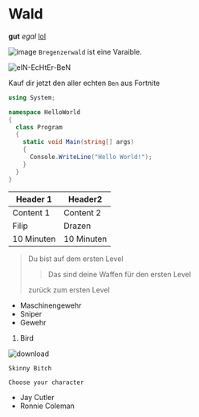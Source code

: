 # Wald 
**gut** *egal*
[lol](https://www.youtube.com/)

![image](https://user-images.githubusercontent.com/110892641/183600341-2f971747-407d-48af-97c3-c546ad8d8cad.png)
`Bregenzerwald` ist eine Varaible.

![eIN-EcHtEr-BeN](https://user-images.githubusercontent.com/110892641/184071409-849f62a0-92d4-446f-9c5d-4de8f8977ba6.jpg)

Kauf dir jetzt den aller echten `Ben` aus Fortnite

```c#
using System;

namespace HelloWorld
{
  class Program
  {
    static void Main(string[] args)
    {
      Console.WriteLine("Hello World!");    
    }
  }
}
```

| Header 1 | Header2 |
| --- | --- | 
| Content 1 | Content 2 | 
|Filip      |Drazen     |
|10 Minuten |10 Minuten |

>Du bist auf dem ersten Level
>
>>Das sind deine Waffen für den ersten Level
>
>zurück zum ersten Level

*    Maschinengewehr
*    Sniper
*    Gewehr

1.  Bird

![download](https://user-images.githubusercontent.com/110892641/184071803-6a8ed591-b3b4-4ebb-a360-ffbe82edd3be.jpg)

`Skinny Bitch`



`Choose your character`
*    Jay Cutler
*    Ronnie Coleman


